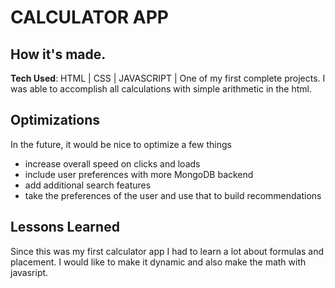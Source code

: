 # CALCULATOR APP


## How it's made. 

**Tech Used**: HTML | CSS | JAVASCRIPT | 
One of my first complete projects. I was able to accomplish all calculations with simple arithmetic in the html.

## Optimizations
In the future, it would be nice to optimize a few things
- increase overall speed on clicks and loads
- include user preferences with more MongoDB backend
- add additional search features
- take the preferences of the user and use that to build recommendations 


## Lessons Learned
Since this was my first calculator app I had to learn a lot about formulas and placement. I would like to make it dynamic and also make the math with javasript.